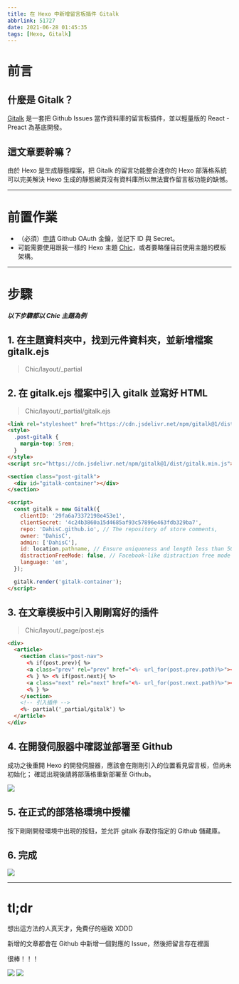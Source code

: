 ```yaml
---
title: 在 Hexo 中新增留言板插件 Gitalk
abbrlink: 51727
date: 2021-06-28 01:45:35
tags: [Hexo, Gitalk]
---
```


# 前言

## 什麼是 Gitalk？

[Gitalk](https://github.com/gitalk/gitalk) 是一套把 Github Issues 當作資料庫的留言板插件，並以輕量版的 React - Preact 為基底開發。

## 這文章要幹嘛？

由於 Hexo 是生成靜態檔案，把 Gitalk 的留言功能整合進你的 Hexo 部落格系統可以完美解決 Hexo 生成的靜態網頁沒有資料庫所以無法實作留言板功能的缺憾。

---

# 前置作業

- （必須）[申請](https://github.com/settings/applications/new) Github OAuth 金鑰，並記下 ID 與 Secret。
- 可能需要使用跟我一樣的 Hexo 主題 [Chic](https://github.com/Siricee/hexo-theme-Chic)，或者要略懂目前使用主題的模板架構。

---

# 步驟

**_以下步驟都以 Chic 主題為例_**

## 1. 在主題資料夾中，找到元件資料夾，並新增檔案 gitalk.ejs

> Chic/layout/\_partial

## 2. 在 gitalk.ejs 檔案中引入 gitalk 並寫好 HTML

> Chic/layout/\_partial/gitalk.ejs

```html
<link rel="stylesheet" href="https://cdn.jsdelivr.net/npm/gitalk@1/dist/gitalk.css" />
<style>
  .post-gitalk {
    margin-top: 5rem;
  }
</style>
<script src="https://cdn.jsdelivr.net/npm/gitalk@1/dist/gitalk.min.js"></script>

<section class="post-gitalk">
  <div id="gitalk-container"></div>
</section>

<script>
  const gitalk = new Gitalk({
    clientID: '29fa6a73372198e453e1',
    clientSecret: '4c24b3860a15d4685af93c57896e463fdb329ba7',
    repo: 'DahisC.github.io', // The repository of store comments,
    owner: 'DahisC',
    admin: ['DahisC'],
    id: location.pathname, // Ensure uniqueness and length less than 50
    distractionFreeMode: false, // Facebook-like distraction free mode
    language: 'en',
  });

  gitalk.render('gitalk-container');
</script>
```

## 3. 在文章模板中引入剛剛寫好的插件

> Chic/layout/\_page/post.ejs

```html
<div>
  <article>
    <section class="post-nav">
      <% if(post.prev){ %>
      <a class="prev" rel="prev" href="<%- url_for(post.prev.path)%>"><%- post.prev.title%></a>
      <% } %> <% if(post.next){ %>
      <a class="next" rel="next" href="<%- url_for(post.next.path)%>"><%- post.next.title%></a>
      <% } %>
    </section>
    <!-- 引入插件 -->
    <%- partial('_partial/gitalk') %>
  </article>
</div>
```

## 4. 在開發伺服器中確認並部署至 Github

成功之後重開 Hexo 的開發伺服器，應該會在剛剛引入的位置看見留言板，但尚未初始化；
確認出現後請將部落格重新部署至 Github。

![](check-in-dev-server.png)

## 5. 在正式的部落格環境中授權

按下剛剛開發環境中出現的按鈕，並允許 gitalk 存取你指定的 Github 儲藏庫。

## 6. 完成

![](done.png)

---

# tl;dr

想出這方法的人真天才，免費仔的極致 XDDD

新增的文章都會在 Github 中新增一個對應的 Issue，然後把留言存在裡面

很棒！！！

![](tldr-1.png)
![](tldr-2.png)

